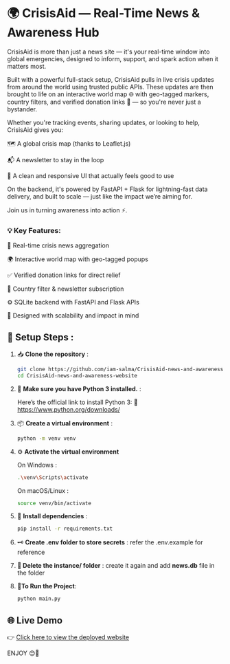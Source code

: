 # 🌍 CrisisAid — Real-Time News & Awareness Hub

CrisisAid is more than just a news site — it's your real-time window into global emergencies, designed to inform, support, and spark action when it matters most.

Built with a powerful full-stack setup, CrisisAid pulls in live crisis updates from around the world using trusted public APIs. These updates are then brought to life on an interactive world map 🌐 with geo-tagged markers, country filters, and verified donation links 💸 — so you're never just a bystander.

Whether you're tracking events, sharing updates, or looking to help, CrisisAid gives you:

🗺️ A global crisis map (thanks to Leaflet.js)

📬 A newsletter to stay in the loop

🧠 A clean and responsive UI that actually feels good to use

On the backend, it's powered by FastAPI + Flask for lightning-fast data delivery, and built to scale — just like the impact we’re aiming for.

Join us in turning awareness into action ⚡.


### 💡 Key Features:

🔄 Real-time crisis news aggregation

🌍 Interactive world map with geo-tagged popups

✅ Verified donation links for direct relief

📨 Country filter & newsletter subscription

⚙️ SQLite backend with FastAPI and Flask APIs

🧠 Designed with scalability and impact in mind



## 🔧 Setup Steps :

1. 📥 **Clone the repository** :
    ```bash
    git clone https://github.com/iam-salma/CrisisAid-news-and-awareness-website.git
    cd CrisisAid-news-and-awareness-website
    ```

2. 🐍 **Make sure you have Python 3 installed.** :

   Here’s the official link to install Python 3:
    🔗 https://www.python.org/downloads/
   
4. 📦 **Create a virtual environment** :
    ```bash
    python -m venv venv
    ```
   
5. ⚙️ **Activate the virtual environment**

   On Windows :
      ```bash
      .\venv\Scripts\activate
      ```
    On macOS/Linux :
      ```bash
      source venv/bin/activate
      ```

7. 📌 **Install dependencies** :
    ```bash
    pip install -r requirements.txt
    ```

8. 🗝️ **Create .env folder to store secrets** :
    refer the .env.example for reference

9. **📂 Delete the instance/ folder** :
    create it again and add **news.db** file in the folder
       
10. 🏃**To Run the Project**:
     ```bash
     python main.py
     ```
## 🌐 Live Demo

👉 [Click here to view the deployed website](https://crisisaid-news-and-awareness.onrender.com)

ENJOY 😊🎉
